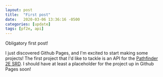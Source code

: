 ```yaml
---
layout: post
title:  "First post"
date:   2020-03-06 13:36:16 -0500
categories: [update]
tags: [pf2e, api]
---
```

Obligatory first post!

I just discovered Github Pages, and I'm excited to start making some projects! The first project that I'd like to tackle is an API for the [Pathfinder 2E SRD](http://2e.aonprd.com/). I should have at least a placeholder for the project up in Github Pages soon!